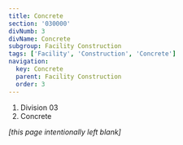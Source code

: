 ```yaml
---
title: Concrete
section: '030000'
divNumb: 3
divName: Concrete
subgroup: Facility Construction
tags: ['Facility', 'Construction', 'Concrete']
navigation:
  key: Concrete
  parent: Facility Construction
  order: 3
---
```


   1. Division 03
   1. Concrete

*[this page intentionally left blank]*

